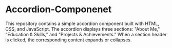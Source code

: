 # Accordion-Componenet
This repository contains a simple accordion component built with HTML, CSS, and JavaScript. The accordion displays three sections: "About Me," "Education &amp; Skills," and "Projects &amp; Achievements." When a section header is clicked, the corresponding content expands or collapses.
